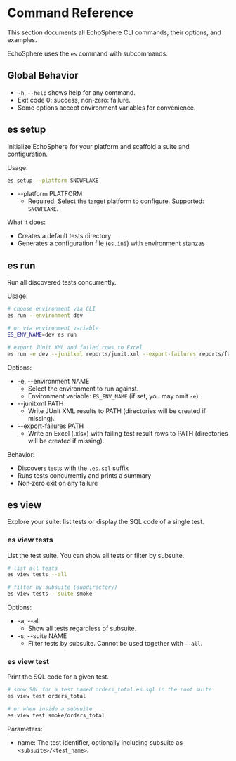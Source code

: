 # Command Reference

This section documents all EchoSphere CLI commands, their options, and examples.

EchoSphere uses the `es` command with subcommands.

## Global Behavior
- `-h`, `--help` shows help for any command.
- Exit code 0: success, non‑zero: failure.
- Some options accept environment variables for convenience.

## es setup
Initialize EchoSphere for your platform and scaffold a suite and configuration.

Usage:
```sh
es setup --platform SNOWFLAKE
```

- --platform PLATFORM
  - Required. Select the target platform to configure. Supported: `SNOWFLAKE`.

What it does:
- Creates a default tests directory
- Generates a configuration file (`es.ini`) with environment stanzas

## es run
Run all discovered tests concurrently.

Usage:
```sh
# choose environment via CLI
es run --environment dev

# or via environment variable
ES_ENV_NAME=dev es run

# export JUnit XML and failed rows to Excel
es run -e dev --junitxml reports/junit.xml --export-failures reports/failures.xlsx
```

Options:
- -e, --environment NAME
  - Select the environment to run against.
  - Environment variable: `ES_ENV_NAME` (if set, you may omit `-e`).
- --junitxml PATH
  - Write JUnit XML results to PATH (directories will be created if missing).
- --export-failures PATH
  - Write an Excel (.xlsx) with failing test result rows to PATH (directories will be created if missing).

Behavior:
- Discovers tests with the `.es.sql` suffix
- Runs tests concurrently and prints a summary
- Non‑zero exit on any failure

## es view
Explore your suite: list tests or display the SQL code of a single test.

### es view tests
List the test suite. You can show all tests or filter by subsuite.

```sh
# list all tests
es view tests --all

# filter by subsuite (subdirectory)
es view tests --suite smoke
```

Options:
- -a, --all
  - Show all tests regardless of subsuite.
- -s, --suite NAME
  - Filter tests by subsuite. Cannot be used together with `--all`.

### es view test
Print the SQL code for a given test.

```sh
# show SQL for a test named orders_total.es.sql in the root suite
es view test orders_total

# or when inside a subsuite
es view test smoke/orders_total
```

Parameters:
- name: The test identifier, optionally including subsuite as `<subsuite>/<test_name>`.
